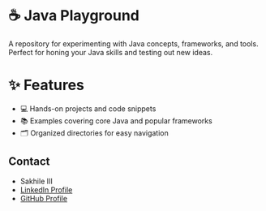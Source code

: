 # ☕ Java Playground
A repository for experimenting with Java concepts, frameworks, and tools. Perfect for honing your Java skills and testing out new ideas.

# ✨ Features

   - 💻 Hands-on projects and code snippets
   - 📚 Examples covering core Java and popular frameworks
   - 🗂️ Organized directories for easy navigation

## Contact
- Sakhile III  
- [LinkedIn Profile](https://www.linkedin.com/in/sakhile-ndlazi)
- [GitHub Profile](https://github.com/sakhileln)
